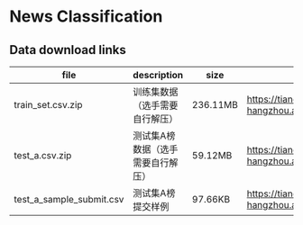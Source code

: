 # News Classification 

## Data download links

| file                     | description                       | size     | link                                                         |
| ------------------------ | --------------------------------- | -------- | ------------------------------------------------------------ |
| train_set.csv.zip        | 训练集数据（选手需要自行解压）    | 236.11MB | https://tianchi-competition.oss-cn-hangzhou.aliyuncs.com/531810/train_set.csv.zip |
| test_a.csv.zip           | 测试集A榜数据（选手需要自行解压） | 59.12MB  | https://tianchi-competition.oss-cn-hangzhou.aliyuncs.com/531810/test_a.csv.zip |
| test_a_sample_submit.csv | 测试集A榜提交样例                 | 97.66KB  | https://tianchi-competition.oss-cn-hangzhou.aliyuncs.com/531810/test_a_sample_submit.csv |

